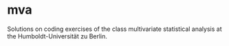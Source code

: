 # mva
Solutions on coding exercises of the class multivariate statistical analysis at the Humboldt-Universität zu Berlin.
